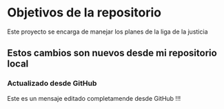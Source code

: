 # Objetivos de la repositorio

Este proyecto se encarga de manejar los planes de la liga de la justicia


## Estos cambios son nuevos desde mi repositorio local


### Actualizado desde GitHub
Este es un mensaje editado completamende desde GitHub !!!


